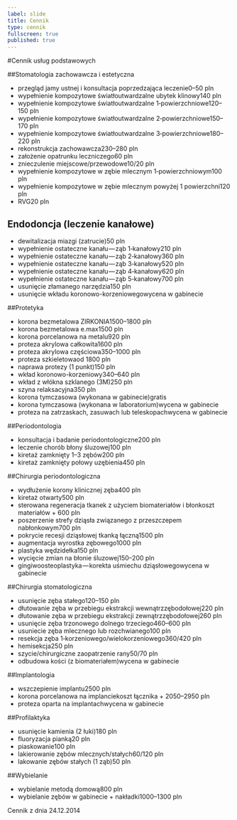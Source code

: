 ```yaml
---
label: slide
title: Cennik
type: cennik
fullscreen: true
published: true
---
```


#<span>Cennik usług podstawowych</span>

##Stomatologia zachowawcza i estetyczna

* <span>przegląd jamy ustnej i konsultacja poprzedzająca leczenie</span><span>0&ndash;50 pln</span>
* <span>wypełnienie kompozytowe światłoutwardzalne ubytek klinowy</span><span>140 pln</span>
* <span>wypełnienie kompozytowe światłoutwardzalne 1&#8209;powierzchniowe</span><span>120&ndash;150 pln</span>
* <span>wypełnienie kompozytowe światłoutwardzalne 2&#8209;powierzchniowe</span><span>150&ndash;170 pln</span>
* <span>wypełnienie kompozytowe światłoutwardzalne 3&#8209;powierzchniowe</span><span>180&ndash;220 pln</span>
* <span>rekonstrukcja zachowawcza</span><span>230&ndash;280 pln</span>
* <span>założenie opatrunku leczniczego</span><span>60 pln</span>
* <span>znieczulenie miejscowe/przewodowe</span><span>10/20 pln</span>
* <span>wypełnienie kompozytowe w zębie mlecznym 1&#8209;powierzchniowym</span><span>100 pln</span>
* <span>wypełnienie kompozytowe w zębie mlecznym powyżej 1 powierzchni</span><span>120 pln</span>
* <span>RVG</span><span>20 pln</span>

<h2 id="endodoncja">Endodoncja (leczenie kanałowe)</h2>

* <span>dewitalizacja miazgi (zatrucie)</span><span>50 pln</span>
* <span>wypełnienie ostateczne kanału&#8202;&mdash;&#8202;ząb 1&#8209;kanałowy</span><span>210 pln</span>
* <span>wypełnienie ostateczne kanału&#8202;&mdash;&#8202;ząb 2&#8209;kanałowy</span><span>360 pln</span>
* <span>wypełnienie ostateczne kanału&#8202;&mdash;&#8202;ząb 3&#8209;kanałowy</span><span>520 pln</span>
* <span>wypełnienie ostateczne kanału&#8202;&mdash;&#8202;ząb 4&#8209;kanałowy</span><span>620 pln</span>
* <span>wypełnienie ostateczne kanału&#8202;&mdash;&#8202;ząb 5&#8209;kanałowy</span><span>700 pln</span>
* <span>usunięcie złamanego narzędzia</span><span>150 pln</span>
* <span>usunięcie wkładu koronowo-korzeniowego</span><span>wycena w gabinecie</span>

##Protetyka

* <span>korona bezmetalowa ZIRKONIA</span><span>1500&ndash;1800 pln</span>
* <span>korona bezmetalowa e.max</span><span>1500 pln</span>
* <span>korona porcelanowa na metalu</span><span>920 pln</span>
* <span>proteza akrylowa całkowita</span><span>1600 pln</span>
* <span>proteza akrylowa częściowa</span><span>350&ndash;1000 pln</span>
* <span>proteza szkieletowa</span><span>od 1800 pln</span>
* <span>naprawa protezy (1 punkt)</span><span>150 pln</span>
* <span>wkład koronowo-korzeniowy</span><span>340&ndash;640 pln</span>
* <span>wkład z włókna szklanego (3M)</span><span>250 pln</span>
* <span>szyna relaksacyjna</span><span>350 pln</span>
* <span>korona tymczasowa (wykonana w gabinecie)</span><span>gratis</span>
* <span>korona tymczasowa (wykonana w laboratorium)</span><span>wycena w gabinecie</span>
* <span>proteza na zatrzaskach, zasuwach lub teleskopach</span><span>wycena w gabinecie</span>

##Periodontologia
* <span>konsultacja i badanie periodontologiczne</span><span>200 pln</span>
* <span>leczenie chorób błony śluzowej</span><span>100 pln</span>
* <span>kiretaż zamknięty 1&ndash;3 zębów</span><span>200 pln</span>
* <span>kiretaż zamknięty połowy uzębienia</span><span>450 pln</span>

##Chirurgia periodontologiczna
* <span>wydłużenie korony klinicznej zęba</span><span>400 pln</span>
* <span>kiretaż otwarty</span><span>500 pln</span>
* <span>sterowana regeneracja tkanek z użyciem biomateriałów i błon</span><span>koszt materiałów + 600 pln</span>
* <span>poszerzenie strefy dziąsła związanego z przeszczepem nabłonkowym</span><span>700 pln</span>
* <span>pokrycie recesji dziąsłowej tkanką łączną</span><span>1500 pln</span>
* <span>augmentacja wyrostka zębowego</span><span>1000 pln</span>
* <span>plastyka wędzidełka</span><span>150 pln</span>
* <span>wycięcie zmian na błonie śluzowej</span><span>150&ndash;200 pln</span>
* <span>gingiwoosteoplastyka&#8202;&mdash;&#8202;korekta uśmiechu dziąsłowego</span><span>wycena w gabinecie</span>

##Chirurgia stomatologiczna

* <span>usunięcie zęba stałego</span><span>120&ndash;150 pln</span>
* <span>dłutowanie zęba w przebiegu ekstrakcji wewnątrzzębodołowej</span><span>220 pln</span>
* <span>dłutowanie zęba w przebiegu ekstrakcji zewnątrzzębodołowej</span><span>260 pln</span>
* <span>usunięcie zęba trzonowego dolnego trzeciego</span><span>460&ndash;600 pln</span>
* <span>usuniecie zęba mlecznego lub rozchwianego</span><span>100 pln</span>
* <span>resekcja zęba 1&#8209;korzeniowego/wielokorzeniowego</span><span>360/420 pln</span>
* <span>hemisekcja</span><span>250 pln</span>
* <span>szycie/chirurgiczne zaopatrzenie rany</span><span>50/70 pln</span>
* <span>odbudowa kości (z biomateriałem)</span><span>wycena w gabinecie</span>

##Implantologia

* <span>wszczepienie implantu</span><span>2500 pln</span>
* <span>korona porcelanowa na implancie</span><span>koszt łącznika + 2050&ndash;2950 pln</span>
* <span>proteza oparta na implantach</span><span>wycena w gabinecie</span>

##Profilaktyka

* <span>usunięcie kamienia (2 łuki)</span><span>180 pln</span>
* <span>fluoryzacja pianką</span><span>20 pln</span>
* <span>piaskowanie</span><span>100 pln</span>
* <span>lakierowanie zębów mlecznych/stałych</span><span>60/120 pln</span>
* <span>lakowanie zębów stałych (1 ząb)</span><span>50 pln</span>

##Wybielanie

* <span>wybielanie metodą domową</span><span>800 pln</span>
* <span>wybielanie zębów w gabinecie + nakładki</span><span>1000&ndash;1300 pln</span>

<div class="cennik-aktualizacja">Cennik z dnia 24.12.2014</div>